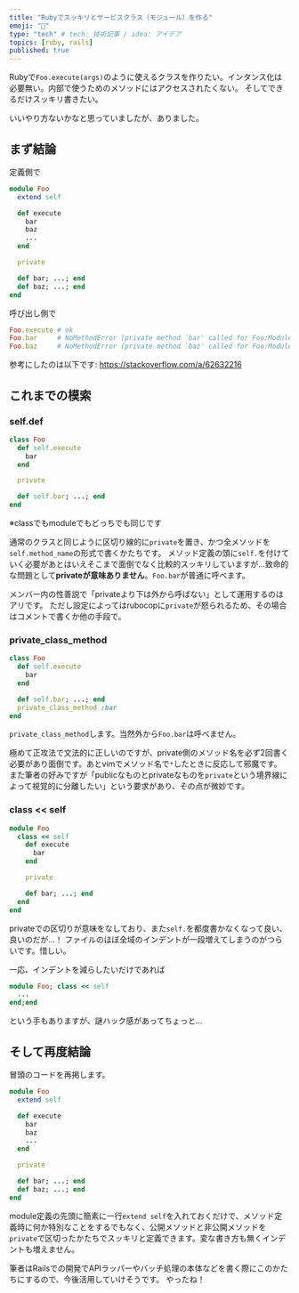 ```yaml
---
title: "Rubyでスッキリとサービスクラス（モジュール）を作る"
emoji: "👻"
type: "tech" # tech: 技術記事 / idea: アイデア
topics: [ruby, rails]
published: true
---
```


Rubyで`Foo.execute(args)`のように使えるクラスを作りたい。インタンス化は必要無い。内部で使うためのメソッドにはアクセスされたくない。
そしてできるだけスッキリ書きたい。

いいやり方ないかなと思っていましたが、ありました。

## まず結論
定義側で
```ruby:foo_module.rb
module Foo
  extend self

  def execute
    bar
    baz
    ...
  end

  private

  def bar; ...; end
  def baz; ...; end
end
```
呼び出し側で
```ruby
Foo.execute # ok
Foo.bar     # NoMethodError (private method `bar' called for Foo:Module)
Foo.baz     # NoMethodError (private method `baz' called for Foo:Module)
```

参考にしたのは以下です:
https://stackoverflow.com/a/62632216

## これまでの模索

### self.def
```ruby
class Foo
  def self.execute
    bar
  end

  private

  def self.bar; ...; end
end
```
※classでもmoduleでもどっちでも同じです

通常のクラスと同じように区切り線的に`private`を置き、かつ全メソッドを`self.method_name`の形式で書くかたちです。
メソッド定義の頭に`self.`を付けていく必要があとはいえそこまで面倒でなく比較的スッキリしていますが...致命的な問題として**privateが意味ありません**。`Foo.bar`が普通に呼べます。

メンバー内の性善説で「privateより下は外から呼ばない」として運用するのはアリです。
ただし設定によってはrubocopに`private`が怒られるため、その場合はコメントで書くか他の手段で。

### private\_class\_method
```ruby
class Foo
  def self.execute
    bar
  end

  def self.bar; ...; end
  private_class_method :bar
end
```
`private_class_method`します。当然外から`Foo.bar`は呼べません。

極めて正攻法で文法的に正しいのですが、private側のメソッド名を必ず2回書く必要があり面倒です。あとvimでメソッド名で`*`したときに反応して邪魔です。
また筆者の好みですが「publicなものとprivateなものを`private`という境界線によって視覚的に分離したい」という要求があり、その点が微妙です。

### class \<\< self
```ruby
module Foo
  class << self
    def execute
      bar
    end

    private

    def bar; ...; end
  end
end
```

privateでの区切りが意味をなしており、また`self.`を都度書かなくなって良い、良いのだが...！
ファイルのほぼ全域のインデントが一段増えてしまうのがつらいです。惜しい。

一応、インデントを減らしたいだけであれば
```ruby
module Foo; class << self
  ...
end;end
```
という手もありますが、謎ハック感があってちょっと...

## そして再度結論
冒頭のコードを再掲します。
```ruby
module Foo
  extend self

  def execute
    bar
    baz
    ...
  end

  private

  def bar; ...; end
  def baz; ...; end
end
```

module定義の先頭に簡素に一行`extend self`を入れておくだけで、メソッド定義時に何か特別なことをするでもなく、公開メソッドと非公開メソッドを`private`で区切ったかたちでスッキリと定義できます。変な書き方も無くインデントも増えません。

筆者はRailsでの開発でAPIラッパーやバッチ処理の本体などを書く際にこのかたちにするので、今後活用していけそうです。
やったね！
